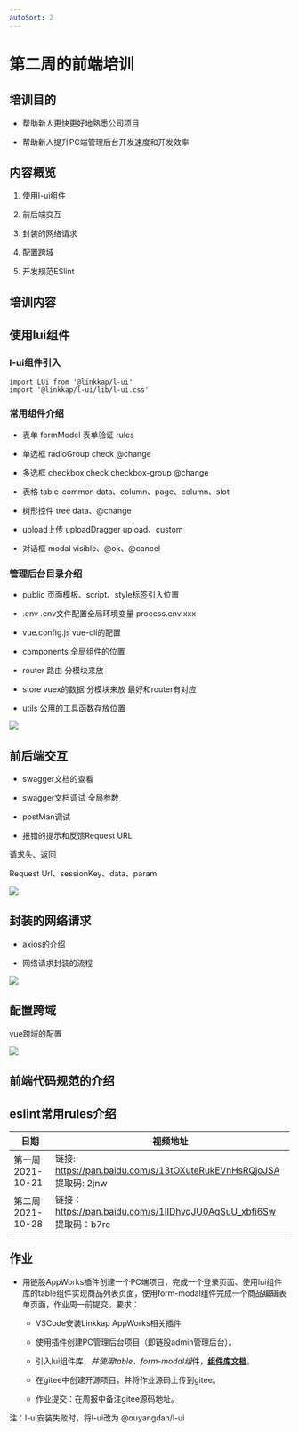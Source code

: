 ```yaml
---
autoSort: 2
---
```

# 第二周的前端培训
## 培训目的

- 帮助新人更快更好地熟悉公司项目

- 帮助新人提升PC端管理后台开发速度和开发效率

## 内容概览

1. 使用l-ui组件

1. 前后端交互

1. 封装的网络请求

1. 配置跨域

1. 开发规范ESlint

## 培训内容

## 使用lui组件

### l-ui组件引入

```text
import LUi from '@linkkap/l-ui'
import '@linkkap/l-ui/lib/l-ui.css'
```

### 常用组件介绍

- 表单 formModel                     表单验证 rules

- 单选框 radioGroup                 check @change

- 多选框 checkbox                     check  checkbox-group @change

- 表格 table-common                data、column、page、column、slot

- 树形控件 tree                           data、@change

- upload上传 uploadDragger     upload、custom

- 对话框 modal                          visible、@ok、@cancel

### 管理后台目录介绍

- public               页面模板、script、style标签引入位置

- .env                  .env文件配置全局环境变量   process.env.xxx

- vue.config.js     vue-cli的配置

- components     全局组件的位置

- router               路由 分模块来放

- store                 vuex的数据  分模块来放  最好和router有对应

- utils                  公用的工具函数存放位置

![](https://tcs-devops.aliyuncs.com/storage/112babd96dcc0fcda6b25dcb363b8341246d?Signature=eyJhbGciOiJIUzI1NiIsInR5cCI6IkpXVCJ9.eyJBcHBJRCI6IjVlNzQ4MmQ2MjE1MjJiZDVjN2Y5YjMzNSIsIl9hcHBJZCI6IjVlNzQ4MmQ2MjE1MjJiZDVjN2Y5YjMzNSIsIl9vcmdhbml6YXRpb25JZCI6IiIsImV4cCI6MTY1MjUwMDg3MSwiaWF0IjoxNjUxODk2MDcxLCJyZXNvdXJjZSI6Ii9zdG9yYWdlLzExMmJhYmQ5NmRjYzBmY2RhNmIyNWRjYjM2M2I4MzQxMjQ2ZCJ9.q4q5IPCVQLd2VjO0QJ985s0tgGJ9t9i6q6qu0BdgQBE&download=1635249254(1).png "")

## 前后端交互

- swagger文档的查看

- swagger文档调试        全局参数

- postMan调试

- 报错的提示和反馈Request URL

请求头、返回

Request Url、sessionKey、data、param

![](https://tcs-devops.aliyuncs.com/storage/112bfd3d1659b7a04cdd46072a667684c300?Signature=eyJhbGciOiJIUzI1NiIsInR5cCI6IkpXVCJ9.eyJBcHBJRCI6IjVlNzQ4MmQ2MjE1MjJiZDVjN2Y5YjMzNSIsIl9hcHBJZCI6IjVlNzQ4MmQ2MjE1MjJiZDVjN2Y5YjMzNSIsIl9vcmdhbml6YXRpb25JZCI6IiIsImV4cCI6MTY1MjUwMDg3MSwiaWF0IjoxNjUxODk2MDcxLCJyZXNvdXJjZSI6Ii9zdG9yYWdlLzExMmJmZDNkMTY1OWI3YTA0Y2RkNDYwNzJhNjY3Njg0YzMwMCJ9.IlV9wXqxV0oZJB_7uAKqsqagDoo1JE8trQjRX85jDx8&download=image.png "")

## 封装的网络请求

- axios的介绍

- 网络请求封装的流程

![](https://tcs-devops.aliyuncs.com/storage/112b4188a45d216567a4a610bce9ebe86c5c?Signature=eyJhbGciOiJIUzI1NiIsInR5cCI6IkpXVCJ9.eyJBcHBJRCI6IjVlNzQ4MmQ2MjE1MjJiZDVjN2Y5YjMzNSIsIl9hcHBJZCI6IjVlNzQ4MmQ2MjE1MjJiZDVjN2Y5YjMzNSIsIl9vcmdhbml6YXRpb25JZCI6IiIsImV4cCI6MTY1MjUwMDg3MSwiaWF0IjoxNjUxODk2MDcxLCJyZXNvdXJjZSI6Ii9zdG9yYWdlLzExMmI0MTg4YTQ1ZDIxNjU2N2E0YTYxMGJjZTllYmU4NmM1YyJ9.8QfL666rBaSmelIFAcmV7wz4ik2A2BQ0C4lzuZLKZwQ&download=image.png "")

## 配置跨域

vue跨域的配置

![](https://tcs-devops.aliyuncs.com/storage/112bad6fd3a7fec728fc36513b5e701466a5?Signature=eyJhbGciOiJIUzI1NiIsInR5cCI6IkpXVCJ9.eyJBcHBJRCI6IjVlNzQ4MmQ2MjE1MjJiZDVjN2Y5YjMzNSIsIl9hcHBJZCI6IjVlNzQ4MmQ2MjE1MjJiZDVjN2Y5YjMzNSIsIl9vcmdhbml6YXRpb25JZCI6IiIsImV4cCI6MTY1MjUwMDg3MSwiaWF0IjoxNjUxODk2MDcxLCJyZXNvdXJjZSI6Ii9zdG9yYWdlLzExMmJhZDZmZDNhN2ZlYzcyOGZjMzY1MTNiNWU3MDE0NjZhNSJ9.Rbom9PQs17eYv4ai-dHhwR4GfushDANg7SJtfCxvcTY&download=1635250622(1).png "")

## 前端代码规范的介绍





## eslint常用rules介绍





| 日期            | 视频地址                                                           |
| ------------- | -------------------------------------------------------------- |
| 第一周2021-10-21 | 链接: https://pan.baidu.com/s/13tOXuteRukEVnHsRQjoJSA 提取码: 2jnw  |
| 第二周2021-10-28 | 链接：https://pan.baidu.com/s/1IIDhvqJU0AqSuU_xbfi6Sw 提取码：b7re    |

## 

## 作业

- 用链股AppWorks插件创建一个PC端项目，完成一个登录页面、使用lui组件库的table组件实现商品列表页面，使用form-modal组件完成一个商品编辑表单页面，作业周一前提交。要求：

    - VSCode安装Linkkap AppWorks相关插件

    - 使用插件创建PC管理后台项目（即链股admin管理后台）。

    - 引入lui组件库，*并使用table、form-modal组*件，[__组件库文档__](http://lui-dev.kapboo.com/#/table)。

    - 在gitee中创建开源项目，并将作业源码上传到gitee。

    - 作业提交：在周报中备注gitee源码地址。

注：l-ui安装失败时，将l-ui改为 @ouyangdan/l-ui

















